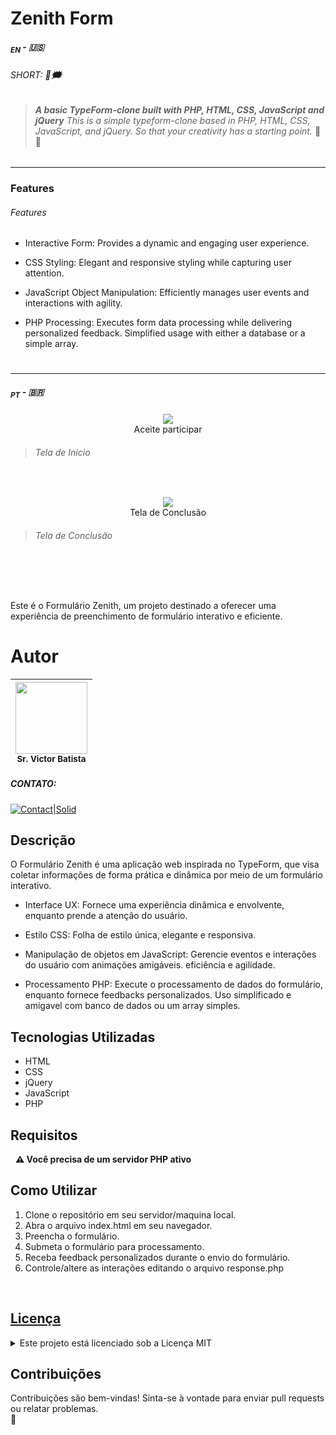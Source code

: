# Zenith Form
##### <SUB>EN</SUB> - 🇺🇸
###### SHORT: ****📢🗯️**** 
> ***A basic TypeForm-clone built with PHP, HTML, CSS, JavaScript and jQuery***
> *This is a simple typeform-clone based in PHP, HTML, CSS, JavaScript, and jQuery.*
> *So that your creativity has a starting point.* 🤜🤛

###### 
------------



### Features
###### <a name="features"></a>Features

- Interactive Form:
Provides a dynamic and engaging user experience.

- CSS Styling:
Elegant and responsive styling while capturing user attention.

- JavaScript Object Manipulation:
Efficiently manages user events and interactions with agility.

- PHP Processing:
Executes form data processing while delivering personalized feedback. Simplified usage with either a database or a simple array. 
#  

  ----
##### <SUB>PT</SUB> - 🇧🇷





<!-- Inclusão de imagem -->
<CENTER>
<img src="https://uploaddeimagens.com.br/images/004/768/106/full/Screenshot002.jpg"><br>
Aceite participar
</CENTER>

> ###### Tela de Inicio


&nbsp;

<!-- Inclusão de imagem -->
<CENTER>
<img src="https://uploaddeimagens.com.br/images/004/768/109/full/Screenshot001.jpg"><br>
Tela de Conclusão
</CENTER>

> ###### Tela de Conclusão

&nbsp;

&nbsp;





Este é o Formulário Zenith, um projeto destinado a oferecer uma experiência de preenchimento de formulário interativo e eficiente.


# Autor
| [<img src="https://avatars.githubusercontent.com/u/131806887?v=4" width=115><br><sup>Sr. Victor Batista</sup>](https://github.com/srvictorbatista) |
| :---: |

##### CONTATO:
[![Contact|Solid](https://img.shields.io/badge/contact%20%5BPT--BR%5D-@levymac-9cf?labelColor=brightgrey&style=for-the-badge&logo=telegram)](https://t.me/levymac)



## Descrição

O Formulário Zenith é uma aplicação web inspirada no TypeForm, que visa coletar informações de forma prática e dinâmica por meio de um formulário interativo.

- Interface UX:
Fornece uma experiência dinâmica e envolvente, enquanto prende a atenção do usuário.

- Estilo CSS:
Folha de estilo única, elegante e responsiva.

- Manipulação de objetos em JavaScript:
Gerencie eventos e interações do usuário com animações amigáveis. eficiência e agilidade.

- Processamento PHP:
Execute o processamento de dados do formulário, enquanto fornece feedbacks personalizados. Uso simplificado e amigavel com banco de dados ou um array simples.



## Tecnologias Utilizadas

- HTML
- CSS
- jQuery
- JavaScript
- PHP

## Requisitos

 &nbsp; <STRONG>⚠️ Você precisa de um servidor PHP ativo</STRONG>


## Como Utilizar

1. Clone o repositório em seu servidor/maquina local.
2. Abra o arquivo index.html em seu navegador.
3. Preencha o formulário.
4. Submeta o formulário para processamento.
5. Receba feedback personalizados durante o envio do formulário.
6. Controle/altere as interações editando o arquivo response.php

&nbsp;



## [Licença](#licenca)
<details>
 &nbsp; <summary id="licenca">Este projeto está licenciado sob a Licença MIT</summary>

## &nbsp; &nbsp; <a href="https://opensource.org/licenses/MIT" target="_blank">Licença MIT - Open Source</a>

É concedida permissão, gratuitamente, a qualquer pessoa que obtenha uma cópia deste software e dos arquivos de documentação associados (o “Software”), para negociar o Software sem restrições, incluindo, sem limitação, os direitos de usar, copiar, modificar, mesclar , publicar, distribuir, sublicenciar e/ou vender cópias do Software e permitir que as pessoas a quem o Software seja fornecido o façam, sujeito às seguintes condições:

O aviso de direitos autorais acima e este aviso de permissão serão incluídos em todas as cópias ou partes substanciais do Software.

<STRONG> O SOFTWARE É FORNECIDO “NO ESTADO EM QUE SE ENCONTRA”, SEM GARANTIA DE QUALQUER TIPO, EXPRESSA OU IMPLÍCITA, INCLUINDO, MAS NÃO SE LIMITANDO ÀS GARANTIAS DE COMERCIALIZAÇÃO, ADEQUAÇÃO A UM DETERMINADO FIM E NÃO VIOLAÇÃO. EM HIPÓTESE ALGUMA OS AUTORES OU DETENTORES DE DIREITOS AUTORAIS SERÃO RESPONSÁVEIS POR QUALQUER RECLAMAÇÃO, DANOS OU OUTRA RESPONSABILIDADE, SEJA EM UMA AÇÃO DE CONTRATO, ATO ILÍCITO OU DE OUTRA FORMA, DECORRENTE DE, OU EM CONEXÃO COM O SOFTWARE OU O USO OU OUTRAS NEGOCIAÇÕES NO PROGRAMAS.</STRONG>


A Licença MIT é uma licença de software de código aberto que permite aos usuários utilizar, modificar, distribuir e sublicenciar o software sem restrições significativas, desde que a notificação de direitos autorais e a licença sejam incluídas em todas as cópias ou partes substanciais do software.

A Licença MIT é conhecida por sua simplicidade e permissividade. Ela permite que os usuários façam praticamente qualquer coisa com o software, incluindo o uso comercial, sem a necessidade de compartilhar as modificações ou melhorias que façam no código-fonte.

Principais características da Licença MIT:
- **Permissiva**: A Licença MIT é considerada uma das licenças mais permissivas em termos de uso de software. Ela permite que os usuários façam quase tudo o que quiserem com o software, incluindo o uso comercial, sem muitas restrições.
- **Requisitos mínimos**: A licença é muito curta e simples, com requisitos mínimos para o uso e redistribuição do software. Geralmente, exige apenas a inclusão do aviso de direitos autorais e da licença em todas as cópias do software.
- **Compatibilidade**: A Licença MIT é compatível com muitas outras licenças de código aberto, permitindo que o software licenciado sob a MIT seja combinado e distribuído com software licenciado sob outras licenças de código aberto.

A Licença MIT é uma escolha popular para projetos de software de código aberto devido à sua simplicidade e permissividade, permitindo que os desenvolvedores compartilhem e usem software com poucas restrições.

</details>

## Contribuições

Contribuições são bem-vindas! Sinta-se à vontade para enviar pull requests ou relatar problemas. <BR>
🤝
&nbsp;

&nbsp;

